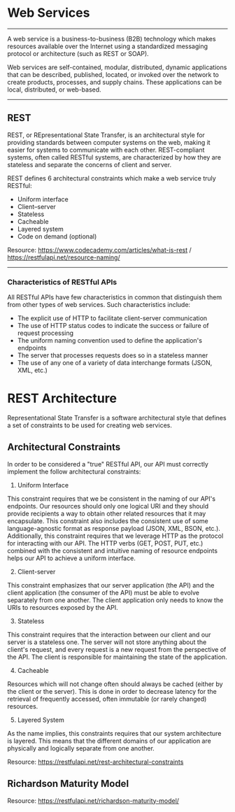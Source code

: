 # Web Services
---
A web service is a business-to-business (B2B) technology which makes resources available over the Internet using a standardized messaging protocol or architecture (such as REST or SOAP). 

Web services are self-contained, modular, distributed, dynamic applications that can be described, published, located, or invoked over the network to create products, processes, and supply chains. These applications can be local, distributed, or web-based.

---
## REST
REST, or REpresentational State Transfer, is an architectural style for providing standards between computer systems on the web, making it easier for systems to communicate with each other. REST-compliant systems, often called RESTful systems, are characterized by how they are stateless and separate the concerns of client and server.

REST defines 6 architectural constraints which make a web service truly RESTful:

- Uniform interface
- Client–server
- Stateless
- Cacheable
- Layered system
- Code on demand (optional)

Resource: https://www.codecademy.com/articles/what-is-rest / https://restfulapi.net/resource-naming/

---
### Characteristics of RESTful APIs
All RESTful APIs have few characteristics in common that distinguish them from other types of web services. Such characteristics include:

- The explicit use of HTTP to facilitate client-server communication
- The use of HTTP status codes to indicate the success or failure of request processing
- The uniform naming convention used to define the application's endpoints
- The server that processes requests does so in a stateless manner
- The use of any one of a variety of data interchange formats (JSON, XML, etc.)

# REST Architecture

Representational State Transfer is a software architectural style that defines a set of constraints to be used for creating web services.

## Architectural Constraints

In order to be considered a "true" RESTful API, our API must correctly implement the follow architectural constraints:

1. Uniform Interface

This constraint requires that we be consistent in the naming of our API's endpoints. Our resources should only one logical URI and they should provide recipients a way to obtain other related resources that it may encapsulate. This constraint also includes the consistent use of some language-agnostic format as response payload (JSON, XML, BSON, etc.). Additionally, this constraint requires that we leverage HTTP as the protocol for interacting with our API. The HTTP verbs (GET, POST, PUT, etc.) combined with the consistent and intuitive naming of resource endpoints helps our API to achieve a uniform interface.


2. Client-server

This constraint emphasizes that our server application (the API) and the client application (the consumer of the API) must be able to evolve separately from one another. The client application only needs to know the URIs to resources exposed by the API.


3. Stateless

This constraint requires that the interaction between our client and our server is a stateless one. The server will not store anything about the client's request, and every request is a new request from the perspective of the API. The client is responsible for maintaining the state of the application.


4. Cacheable

Resources which will not change often should always be cached (either by the client or the server). This is done in order to decrease latency for the retrieval of frequently accessed, often immutable (or rarely changed) resources.


5. Layered System

As the name implies, this constraints requires that our system architecture is layered. This means that the different domains of our application are physically and logically separate from one another.

Resource: https://restfulapi.net/rest-architectural-constraints

## Richardson Maturity Model

Resource: https://restfulapi.net/richardson-maturity-model/
